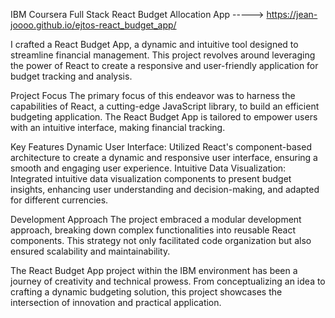 IBM Coursera Full Stack React Budget Allocation App -----> https://jean-joooo.github.io/ejtos-react_budget_app/

I crafted a React Budget App, a dynamic and intuitive tool designed to streamline financial management. This project revolves around leveraging the power of React to create a responsive and user-friendly application for budget tracking and analysis.

Project Focus
The primary focus of this endeavor was to harness the capabilities of React, a cutting-edge JavaScript library, to build an efficient budgeting application. The React Budget App is tailored to empower users with an intuitive interface, making financial tracking.

Key Features
Dynamic User Interface: Utilized React's component-based architecture to create a dynamic and responsive user interface, ensuring a smooth and engaging user experience.
Intuitive Data Visualization: Integrated intuitive data visualization components to present budget insights, enhancing user understanding and decision-making, and adapted for different currencies.

Development Approach
The project embraced a modular development approach, breaking down complex functionalities into reusable React components. This strategy not only facilitated code organization but also ensured scalability and maintainability.

The React Budget App project within the IBM environment has been a journey of creativity and technical prowess. From conceptualizing an idea to crafting a dynamic budgeting solution, this project showcases the intersection of innovation and practical application.
